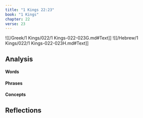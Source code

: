 ```yaml
---
title: "1 Kings 22:23"
book: "1 Kings"
chapter: 22
verse: 23
---
```

![[/Greek/1 Kings/022/1 Kings-022-023G.md#Text]]
![[/Hebrew/1 Kings/022/1 Kings-022-023H.md#Text]]

## Analysis

#### Words

#### Phrases

#### Concepts

## Reflections
